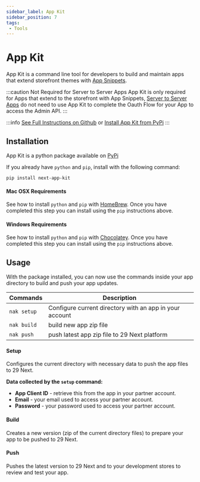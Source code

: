 ```yaml
---
sidebar_label: App Kit
sidebar_position: 7
tags:
 - Tools
---
```

# App Kit

App Kit is a command line tool for developers to build and maintain apps that extend storefront themes with [App Snippets](/docs/apps/snippets.md).

:::caution Not Required for Server to Server Apps
App Kit is only required for Apps that extend to the storefront with App Snippets, [Server to Server Apps](/docs/apps/guides/server-to-server-apps/) do not need to use App Kit to complete the Oauth Flow for your App to access the Admin API.
:::


:::info
[See Full Instructions on Github](https://github.com/29next/app-kit) or [Install App Kit from PyPi](https://pypi.org/project/next-app-kit/)
:::

## Installation

App Kit is a python package available on [PyPi](https://pypi.org/project/next-app-kit/)

If you already have `python` and `pip`, install with the following command:

```
pip install next-app-kit
```

#### Mac OSX Requirements
See how to install `python` and `pip` with [HomeBrew](https://docs.brew.sh/Homebrew-and-Python#python-3x). Once you have completed this step you can install using the `pip` instructions above.

#### Windows Requirements
See how to install `python` and `pip` with [Chocolatey](https://python-docs.readthedocs.io/en/latest/starting/install3/win.html). Once you have completed this step you can install using the `pip` instructions above.

## Usage
With the package installed, you can now use the commands inside your app directory to build and push your app updates.


| Commands | Description |
|-----|-----|
|`nak setup` | Configure current directory with an app in your account |
|`nak build` | build new app zip file |
|`nak push` | push latest app zip file to 29 Next platform |


#### Setup
Configures the current directory with necessary data to push the app files to 29 Next.

**Data collected by the `setup` command:**

- **App Client ID** - retrieve this from the app in your partner account.
- **Email** - your email used to access your partner account.
- **Password** - your password used to access your partner account.

#### Build
Creates a new version (zip of the current directory files) to prepare your app to be pushed to 29 Next.

#### Push
Pushes the latest version to 29 Next and to your development stores to review and test your app.
